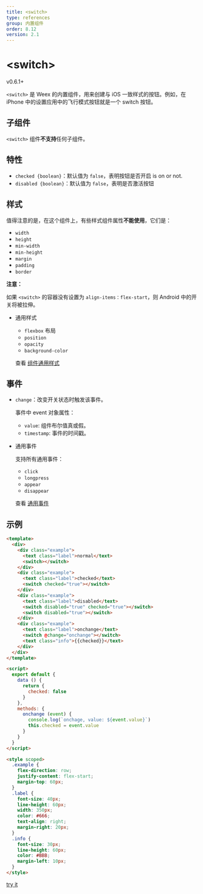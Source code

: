```yaml
---
title: <switch>
type: references
group: 内置组件
order: 8.12
version: 2.1
---
```


# &lt;switch&gt;

<span class="weex-version">v0.6.1+</span>

`<switch>` 是 Weex 的内置组件，用来创建与 iOS 一致样式的按钮。例如，在 iPhone 中的设置应用中的飞行模式按钮就是一个 switch 按钮。

## 子组件

`<switch>` 组件**不支持**任何子组件。

## 特性

- `checked {boolean}`：默认值为 `false`，表明按钮是否开启 is on or not.
- `disabled {boolean}`：默认值为 `false`，表明是否激活按钮

## 样式

值得注意的是，在这个组件上，有些样式组件属性**不能使用**，它们是：

- `width`
- `height`
- `min-width`
- `min-height`
- `margin`
- `padding`
- `border`

**注意：**

如果 `<switch>` 的容器没有设置为 `align-items：flex-start`，则 Android 中的开关将被拉伸。

- 通用样式

  - `flexbox` 布局
  - `position`
  - `opacity`
  - `background-color`

  查看 [组件通用样式](../common-style.html)

## 事件

- `change`：改变开关状态时触发该事件。

  事件中 event 对象属性：

  - `value`: 组件布尔值真或假。
  - `timestamp`: 事件的时间戳。

- 通用事件

  支持所有通用事件：

  - `click`
  - `longpress`
  - `appear`
  - `disappear`

  查看 [通用事件](../common-event.html)

## 示例

```html
<template>
  <div>
    <div class="example">
      <text class="label">normal</text>
      <switch></switch>
    </div>
    <div class="example">
      <text class="label">checked</text>
      <switch checked="true"></switch>
    </div>
    <div class="example">
      <text class="label">disabled</text>
      <switch disabled="true" checked="true"></switch>
      <switch disabled="true"></switch>
    </div>
    <div class="example">
      <text class="label">onchange</text>
      <switch @change="onchange"></switch>
      <text class="info">{{checked}}</text>
    </div>
  </div>
</template>

<script>
  export default {
    data () {
      return {
        checked: false
      }
    },
    methods: {
      onchange (event) {
        console.log(`onchage, value: ${event.value}`)
        this.checked = event.value
      }
    }
  }
</script>

<style scoped>
  .example {
    flex-direction: row;
    justify-content: flex-start;
    margin-top: 60px;
  }
  .label {
    font-size: 40px;
    line-height: 60px;
    width: 350px;
    color: #666;
    text-align: right;
    margin-right: 20px;
  }
  .info {
    font-size: 30px;
    line-height: 60px;
    color: #BBB;
    margin-left: 10px;
  }
</style>
```

[try it](http://dotwe.org/vue/06b1d740fb69d04f9ebe9eaf730974d1)
